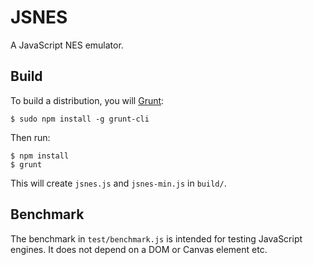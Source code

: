 JSNES
=====

A JavaScript NES emulator.

Build
-----

To build a distribution, you will [Grunt](http://gruntjs.com):

    $ sudo npm install -g grunt-cli

Then run:

    $ npm install
    $ grunt

This will create ``jsnes.js`` and ``jsnes-min.js`` in ``build/``.

Benchmark
---------

The benchmark in ``test/benchmark.js`` is intended for testing JavaScript 
engines. It does not depend on a DOM or Canvas element etc.

